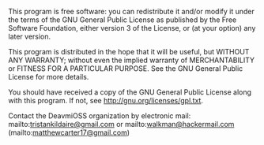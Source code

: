  This program is free software: you can redistribute it and/or modify
 it under the terms of the GNU General Public License as published by
 the Free Software Foundation, either version 3 of the License, or
 (at your option) any later version.

 This program is distributed in the hope that it will be useful,
 but WITHOUT ANY WARRANTY; without even the implied warranty of
 MERCHANTABILITY or FITNESS FOR A PARTICULAR PURPOSE.  See the
 GNU General Public License for more details.

 You should have received a copy of the GNU General Public License
 along with this program.  If not, see <http://gnu.org/licenses/gpl.txt>.

 Contact the DeavmiOSS organization by electronic mail: mailto:tristankildaire@gmail.com or mailto:walkman@hackermail.com (mailto:matthewcarter17@gmail.com)